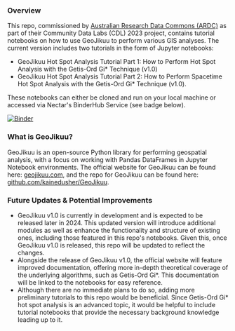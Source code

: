 
### Overview
This repo, commissioned by [Australian Research Data Commons (ARDC)](https://ardc.edu.au/) as part of their Community Data Labs (CDL) 2023 project, contains tutorial notebooks on how to use GeoJikuu to perform various GIS analyses. The current version includes two tutorials in the form of Jupyter notebooks: 
 - GeoJikuu Hot Spot Analysis Tutorial Part 1: How to Perform Hot Spot Analysis with the Getis-Ord Gi* Technique (v1.0)
 - GeoJikuu Hot Spot Analysis Tutorial Part 2: How to Perform Spacetime Hot Spot Analysis with the Getis-Ord Gi* Technique (v1.0).

These notebooks can either be cloned and run on your local machine or accessed via Nectar's BinderHub Service (see badge below).

[![Binder](https://binderhub.rc.nectar.org.au/badge_logo.svg)](https://binderhub.rc.nectar.org.au/v2/gh/kainedusher/GeoJikuu-Notebooks-ARDC/HEAD)


### What is GeoJikuu?
GeoJikuu is an open-source Python library for performing geospatial analysis, with a focus on working with Pandas DataFrames in Jupyter Notebook environments. The official website for GeoJikuu can be found here: [geojikuu.com](https://www.geojikuu.com/), and the repo for GeoJikuu can be found here: [github.com/kainedusher/GeoJikuu](https://github.com/kainedusher/GeoJikuu).


### Future Updates & Potential Improvements
 - GeoJikuu v1.0 is currently in development and is expected to be released later in 2024. This updated version will introduce additional modules as well as enhance the functionality and structure of existing ones, including those featured in this repo's notebooks. Given this, once GeoJikuu v1.0 is released, this repo will be updated to reflect the changes.
 - Alongside the release of GeoJikuu v1.0, the official website will feature improved documentation, offering more in-depth theoretical coverage of the underlying algorithms, such as Getis-Ord Gi*. This documentation will be linked to the notebooks for easy reference.
 - Although there are no immediate plans to do so, adding more preliminary tutorials to this repo would be beneficial. Since Getis-Ord Gi* hot spot analysis is an advanced topic, it would be helpful to include tutorial notebooks that provide the necessary background knowledge leading up to it.
